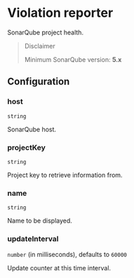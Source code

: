 # Violation reporter

SonarQube project health.

> Disclaimer
>
> Minimum SonarQube version: **5.x**

## Configuration

### host

`string`

SonarQube host.

### projectKey

`string`

Project key to retrieve information from.

### name

`string`

Name to be displayed.

### updateInterval

`number` (in milliseconds), defaults to `60000`

Update counter at this time interval.
